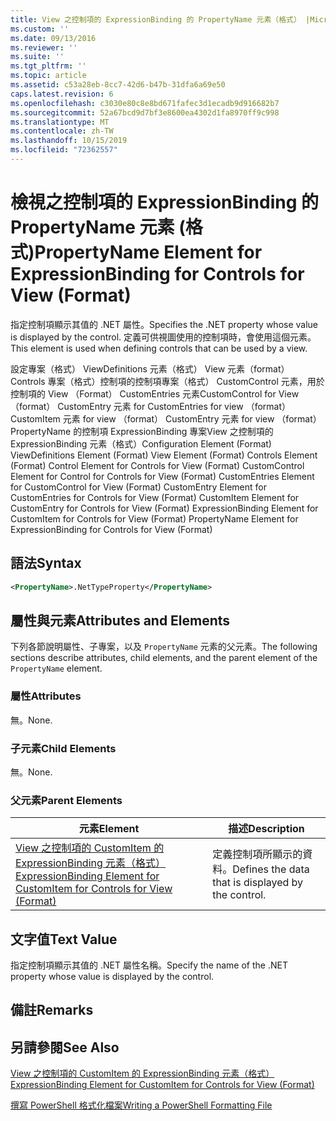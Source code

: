 ```yaml
---
title: View 之控制項的 ExpressionBinding 的 PropertyName 元素（格式） |Microsoft Docs
ms.custom: ''
ms.date: 09/13/2016
ms.reviewer: ''
ms.suite: ''
ms.tgt_pltfrm: ''
ms.topic: article
ms.assetid: c53a28eb-8cc7-42d6-b47b-31dfa6a69e50
caps.latest.revision: 6
ms.openlocfilehash: c3030e80c8e8bd671fafec3d1ecadb9d916682b7
ms.sourcegitcommit: 52a67bcd9d7bf3e8600ea4302d1fa8970ff9c998
ms.translationtype: MT
ms.contentlocale: zh-TW
ms.lasthandoff: 10/15/2019
ms.locfileid: "72362557"
---
```

# <a name="propertyname-element-for-expressionbinding-for-controls-for-view-format"></a><span data-ttu-id="244e0-102">檢視之控制項的 ExpressionBinding 的 PropertyName 元素 (格式)</span><span class="sxs-lookup"><span data-stu-id="244e0-102">PropertyName Element for ExpressionBinding for Controls for View (Format)</span></span>

<span data-ttu-id="244e0-103">指定控制項顯示其值的 .NET 屬性。</span><span class="sxs-lookup"><span data-stu-id="244e0-103">Specifies the .NET property whose value is displayed by the control.</span></span> <span data-ttu-id="244e0-104">定義可供視圖使用的控制項時，會使用這個元素。</span><span class="sxs-lookup"><span data-stu-id="244e0-104">This element is used when defining controls that can be used by a view.</span></span>

<span data-ttu-id="244e0-105">設定專案（格式） ViewDefinitions 元素（格式） View 元素（format） Controls 專案（格式）控制項的控制項專案（格式） CustomControl 元素，用於控制項的 View （Format） CustomEntries 元素CustomControl for View （format） CustomEntry 元素 for CustomEntries for view （format） CustomItem 元素 for view （format） CustomEntry 元素 for view （format） PropertyName 的控制項 ExpressionBinding 專案View 之控制項的 ExpressionBinding 元素（格式）</span><span class="sxs-lookup"><span data-stu-id="244e0-105">Configuration Element (Format) ViewDefinitions Element (Format) View Element (Format) Controls Element (Format) Control Element for Controls for View (Format) CustomControl Element for Control for Controls for View (Format) CustomEntries Element for CustomControl for View (Format) CustomEntry Element for CustomEntries for Controls for View (Format) CustomItem Element for CustomEntry for Controls for View (Format) ExpressionBinding Element for CustomItem for Controls for View (Format) PropertyName Element for ExpressionBinding for Controls for View (Format)</span></span>

## <a name="syntax"></a><span data-ttu-id="244e0-106">語法</span><span class="sxs-lookup"><span data-stu-id="244e0-106">Syntax</span></span>

```xml
<PropertyName>.NetTypeProperty</PropertyName>
```

## <a name="attributes-and-elements"></a><span data-ttu-id="244e0-107">屬性與元素</span><span class="sxs-lookup"><span data-stu-id="244e0-107">Attributes and Elements</span></span>

<span data-ttu-id="244e0-108">下列各節說明屬性、子專案，以及 `PropertyName` 元素的父元素。</span><span class="sxs-lookup"><span data-stu-id="244e0-108">The following sections describe attributes, child elements, and the parent element of the `PropertyName` element.</span></span>

### <a name="attributes"></a><span data-ttu-id="244e0-109">屬性</span><span class="sxs-lookup"><span data-stu-id="244e0-109">Attributes</span></span>

<span data-ttu-id="244e0-110">無。</span><span class="sxs-lookup"><span data-stu-id="244e0-110">None.</span></span>

### <a name="child-elements"></a><span data-ttu-id="244e0-111">子元素</span><span class="sxs-lookup"><span data-stu-id="244e0-111">Child Elements</span></span>

<span data-ttu-id="244e0-112">無。</span><span class="sxs-lookup"><span data-stu-id="244e0-112">None.</span></span>

### <a name="parent-elements"></a><span data-ttu-id="244e0-113">父元素</span><span class="sxs-lookup"><span data-stu-id="244e0-113">Parent Elements</span></span>

|<span data-ttu-id="244e0-114">元素</span><span class="sxs-lookup"><span data-stu-id="244e0-114">Element</span></span>|<span data-ttu-id="244e0-115">描述</span><span class="sxs-lookup"><span data-stu-id="244e0-115">Description</span></span>|
|-------------|-----------------|
|[<span data-ttu-id="244e0-116">View 之控制項的 CustomItem 的 ExpressionBinding 元素（格式）</span><span class="sxs-lookup"><span data-stu-id="244e0-116">ExpressionBinding Element for CustomItem for Controls for View (Format)</span></span>](./expressionbinding-element-for-customitem-for-controls-for-view-format.md)|<span data-ttu-id="244e0-117">定義控制項所顯示的資料。</span><span class="sxs-lookup"><span data-stu-id="244e0-117">Defines the data that is displayed by the control.</span></span>|

## <a name="text-value"></a><span data-ttu-id="244e0-118">文字值</span><span class="sxs-lookup"><span data-stu-id="244e0-118">Text Value</span></span>

<span data-ttu-id="244e0-119">指定控制項顯示其值的 .NET 屬性名稱。</span><span class="sxs-lookup"><span data-stu-id="244e0-119">Specify the name of the .NET property whose value is displayed by the control.</span></span>

## <a name="remarks"></a><span data-ttu-id="244e0-120">備註</span><span class="sxs-lookup"><span data-stu-id="244e0-120">Remarks</span></span>

## <a name="see-also"></a><span data-ttu-id="244e0-121">另請參閱</span><span class="sxs-lookup"><span data-stu-id="244e0-121">See Also</span></span>

[<span data-ttu-id="244e0-122">View 之控制項的 CustomItem 的 ExpressionBinding 元素（格式）</span><span class="sxs-lookup"><span data-stu-id="244e0-122">ExpressionBinding Element for CustomItem for Controls for View (Format)</span></span>](./expressionbinding-element-for-customitem-for-controls-for-view-format.md)

[<span data-ttu-id="244e0-123">撰寫 PowerShell 格式化檔案</span><span class="sxs-lookup"><span data-stu-id="244e0-123">Writing a PowerShell Formatting File</span></span>](./writing-a-powershell-formatting-file.md)
